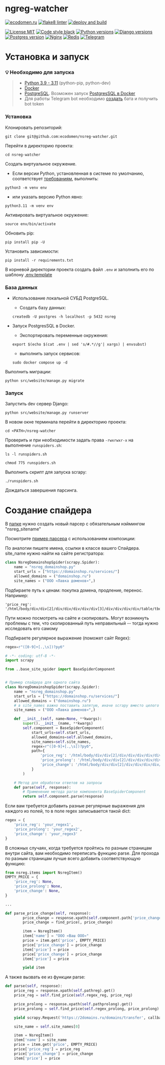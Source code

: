 # ngreg-watcher

[![ecodomen.ru](https://img.shields.io/website?url=https%3A%2F%2Fecodomen.ru%2F)](https://ecodomen.ru/)
[![flake8 linter](https://github.com/ecodomen/nsreg-watcher/actions/workflows/linter.yml/badge.svg)](https://github.com/ecodomen/nsreg-watcher/actions/workflows/linter.yml)
[![deploy and build](https://github.com/ecodomen/nsreg-watcher/actions/workflows/deploy.yml/badge.svg)](https://github.com/ecodomen/nsreg-watcher/actions/workflows/deploy.yml)

[![License MIT](https://img.shields.io/badge/licence-MIT-%3A%2F%2F)](https://opensource.org/license/mit/)
[![Code style black](https://img.shields.io/badge/code%20style-black-black)](https://github.com/psf/black)
[![Python versions](https://img.shields.io/badge/python-_3.10_|_3.11_-blue)](https://www.python.org/)
[![Django versions](https://img.shields.io/badge/django-4.1-blue?logo=django)](https://www.djangoproject.com/)
[![Postgres version](https://img.shields.io/badge/PSQL-14_|_15_|_16-blue?logo=postgresql)](https://www.postgresql.org/)
[![Nginx](https://img.shields.io/badge/nginx-%23009639.svg?logo=nginx&logoColor=white)](https://nginx.org/)
[![Redis](https://img.shields.io/badge/redis-%23DD0031.svg?logo=redis&logoColor=white)](https://redis.io/)
[![Telegram](https://img.shields.io/badge/telegram-blue.svg?logo=telegram&logoColor=white)](https://core.telegram.org/bots/api)

# Установка и запуск

### 💡 Необходимо для запуска

>- [Python 3.9 - 3.11](https://www.python.org/downloads/) (python-pip, python-dev)
>- [Docker](https://docs.docker.com/engine/install/)
>- [PostgreSQL](https://www.postgresql.org/download/). Возможен запуск [PostgresSQL в Docker](#база-данных)
>- Для работы Telegram bot необходимо [создать](https://core.telegram.org/bots#how-do-i-create-a-bot) бата и получить
   bot token

### Установка

Клонировать репозиторий:

```shell
git clone git@github.com:ecodomen/nsreg-watcher.git
```

Перейти в директорию проекта:

```shell
cd nsreg-watcher
```

Создать виртуальное окружение.

- Если версии Python, установленная в системе по умолчанию, соответствует [требованиям](#-необходимо-для-запуска),
  выполнить:

```shell
python3 -m venv env
```

- или указать версию Python явно:

```shell
python3.11 -m venv env
```

Активировать виртуальное окружение:

```shell
source env/bin/activate
```

Обновить pip:

```shell
pip install pip -U
```

Установить зависимости:

```shell
pip install -r requirements.txt
```

В корневой директории проекта создать файл `.env` и заполнить его по шаблону [.env.template](.env.template)

### База данных

- Использование локальной СУБД PostgreSQL.
    - Создать базу данных:
   ```shell
   createdb -U postgres -h localhost -p 5432 nsreg
   ```

- Запуск PostgresSQL в Docker.
    - Экспортировать переменные окружения:
   ```shell
   export $(echo $(cat .env | sed 's/#.*//g'| xargs) | envsubst)
   ```
    - выполнить запуск сервисов:
   ```shell
   sudo docker compose up -d
   ```

Выполнить миграции:

```shell
python src/website/manage.py migrate
```

### Запуск

Запустить dev сервер Django:

```shell
python src/website/manage.py runserver
```

В новом окне терминала перейти в директорию проекта:

```shell
cd <PATH>/nsreg-watcher
```

Проверить и при необходимости задать права `-rwxrwxr-x` на выполнение `runspiders.sh`:
```shell
ls -l runspiders.sh
```
```shell
chmod 775 runspiders.sh
```

Выполнить скрипт для запуска scrapy:

```shell
./runspiders.sh
```

Дождаться завершения парсинга.

# Создание спайдера

В [папке](src/grabber/nsreg/spiders) нужно создать новый парсер с обязательным
нэймингом "nsreg_sitename"

Посмотрите [пример парсера](src/grabber/nsreg/spiders/nsreg_domainshop.py) с использованием композиции:

По аналогии пишете имена, ссылки в классе вашего Спайдера. site_name нужно найти на сайте регистратора:

```python
class NsregDomainshopSpider(scrapy.Spider):
    name = "nsreg_domainshop.py"
    start_urls = ["https://domainshop.ru/services/"]
    allowed_domains = ("domainshop.ru")
    site_names = ("ООО «Лавка доменов»",)
```

Подбираете путь к ценам: покупка домена, продление, перенос. Например:

```
'price_reg': '/html/body/div/div[2]/div/div/div/div/div[3]/div/div/div/div/table/tbody/tr[1]/td[2]/div/text()'
```

Пути можно посмотреть на сайте и скопировать. Могут возникнуть проблемы с тем, что скопированный путь неправильный --
тогда нужно исследовать его самому

Подбираете регулярное выражение (поможет сайт Regex):

```python
regex=r"([0-9]+[.,\s])?руб"
```

```python
# -*- coding: utf-8 -*-
import scrapy

from ..base_site_spider import BaseSpiderComponent


# Пример спайдера для одного сайта
class NsregDomainshopSpider(scrapy.Spider):
    name = "nsreg_domainshop.py"
    start_urls = ["https://domainshop.ru/services/"]
    allowed_domains = ("domainshop.ru")
    # в site_names важно поставить запятую, иначе scrapy вместо целого названия вставит одну букву
    site_names = ("ООО «Лавка доменов»",)

    def __init__(self, name=None, **kwargs):
        super().__init__(name, **kwargs)
        self.component = BaseSpiderComponent(
            start_urls=self.start_urls,
            allowed_domains=self.allowed_domains,
            site_names=self.site_names,
            regex=r"([0-9]+[.,\s])?руб",
            path={
                'price_reg': '/html/body/div/div[2]/div/div/div/div/div[3]/div/div/div/div/table/tbody/tr[1]/td[2]/div/text()',
                'price_prolong': '/html/body/div/div[2]/div/div/div/div/div[3]/div/div/div/div/table/tbody/tr[4]/td[2]/div/p/text()',
                'price_change': '/html/body/div/div[2]/div/div/div/div/div[3]/div/div/div/div/table/tbody/tr[7]/td[2]/div/text()'
            }
        )

    # Метод для обработки ответов на запросы
    def parse(self, response):
        # Применение метода parse компонента BaseSpiderComponent
        return self.component.parse(response)
```

Если вам требуется добавить разные регулярные выражения для каждого из полей, то в поле regex записывается такой dict:

```python
regex = {
    'price_reg': 'your_regex1',
    'price_prolong': 'your_regex2',
    'price_change': 'your_regex3'
}
```

В сложных случаях, когда требуется пройтись по разным страницам внутри сайта, вам необходимо переписать функцию parse.
Для прохода по разным страницам лучше всего добавить соответствующую функцию:

```python
from nsreg.items import NsregItem()
EMPTY_PRICE = {
    'price_reg': None,
    'price_prolong': None,
    'price_change': None,
}

...

def parse_price_change(self, response):
        price_change = response.xpath(self.component.path['price_change']).get()
        price_change = find_price(, price_change)

        item = NsregItem()
        item['name'] = "ООО «Ваш ООО»"
        price = item.get('price', EMPTY_PRICE)
        price['price_change'] = price_change
        item['price'] = price
        price['price_change'] = price_change
        item['price'] = price

        yield item
```

А также вызвать ее из функции parse:

```python
def parse(self, response):
    price_reg = response.xpath(self.pathreg).get()
    price_reg = self.find_price(self.regex_reg, price_reg)

    price_prolong = response.xpath(self.pathprolong).get()
    price_prolong = self.find_price(self.regex_prolong, price_prolong)

    yield scrapy.Request('https://2domains.ru/domains/transfer', callback=self.parse_price_change)

    site_name = self.site_names[0]

    item = NsregItem()
    item['name'] = site_name
    price = item.get('price', EMPTY_PRICE)
    price['price_reg'] = price_reg
    price['price_change'] = price_change
    item['price'] = price
```
